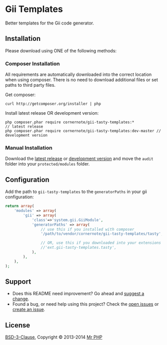 # Gii Templates

Better templates for the Gii code generator.


## Installation

Please download using ONE of the following methods:


### Composer Installation

All requirements are automatically downloaded into the correct location when using composer.  There is no need to download additional files or set paths to third party files.

Get composer:

```
curl http://getcomposer.org/installer | php
```

Install latest release OR development version:

```
php composer.phar require cornernote/gii-tasty-templates:*				// latest release
php composer.phar require cornernote/gii-tasty-templates:dev-master	// development version
```


### Manual Installation

Download the [latest release](https://github.com/cornernote/gii-tasty-templates/releases/latest) or [development version](https://github.com/cornernote/gii-tasty-templates/archive/master.zip) and move the `audit` folder into your `protected/modules` folder.


## Configuration

Add the path to `gii-tasty-templates` to the `generatorPaths` in your gii configuration:

```php
return array(
	'modules' => array(
		'gii' => array(
			'class'=>'system.gii.GiiModule',
			'generatorPaths' => array(
				// use this if you installed with composer
				'/path/to/vendor/cornernote/gii-tasty-templates/tasty',

				// OR, use this if you downloaded into your extensions folder
				//'ext.gii-tasty-templates.tasty',
			),
		),
	),
);
```


## Support

- Does this README need improvement?  Go ahead and [suggest a change](https://github.com/cornernote/gii-tasty-templates/edit/master/README.md).
- Found a bug, or need help using this project?  Check the [open issues](https://github.com/cornernote/gii-tasty-templates/issues) or [create an issue](https://github.com/cornernote/gii-tasty-templates/issues/new).


## License

[BSD-3-Clause](https://raw.github.com/cornernote/gii-tasty-templates/master/LICENSE), Copyright © 2013-2014 [Mr PHP](mailto:info@mrphp.com.au)
